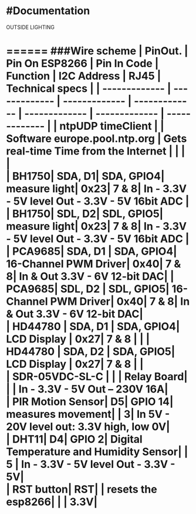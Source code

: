 #Documentation
======
OUTSIDE LIGHTING



======
###Wire scheme
| PinOut.   |	Pin On ESP8266   |	Pin In Code   |	Function   |	I2C Address   |	RJ45   |	Technical specs   |
| ------------- | -------------  | -------------  | -------------  | -------------  | -------------  | -------------  |
| ntpUDP timeClient   | 		|   Software  europe.pool.ntp.org   |	Gets real-time Time from the Internet   |      |      |       |			
| BH1750|    	SDA, D1|    	SDA, GPIO4|    	measure light|   	0x23|   	 7 & 8|   	In - 3.3V - 5V level Out - 3.3V - 5V 16bit ADC |   
| BH1750|    	SDL, D2|    	SDL, GPIO5|    	measure light|   	0x23|     	 7 & 8|   	In - 3.3V - 5V level Out - 3.3V - 5V 16bit ADC |  						
| PCA9685|	SDA, D1 |	SDA, GPIO4|	16-Channel PWM Driver|	0x40|	         7 & 8|	        In & Out 3.3V - 6V 12-bit DAC|
| PCA9685|	SDL, D2 |	SDL, GPIO5|	16-Channel PWM Driver|	0x40|	         7 & 8|	        In & Out 3.3V - 6V 12-bit DAC|						
| HD44780 |	SDA, D1 |	SDA, GPIO4|	LCD Display |		0x27|		7 & 8 |       |	
| HD44780 |	SDA, D2 |	SDA, GPIO5|	LCD Display |		0x27|		7 & 8 |       |							
| SDR-05VDC-SL-C |	|   |		Relay Board|    |     |			In - 3.3V - 5V  Out – 230V 16A|					
| PIR Motion Sensor|	D5|	GPIO 14|	measures movement|    |		3|	In 5V - 20V level out: 3.3V high, low 0V|						
| DHT11|	D4| 	GPIO 2|	Digital Temperature and Humidity Sensor|		|	5   |    In - 3.3V - 5V level Out - 3.3V - 5V| 						
| RST button|	RST|    |		resets the esp8266|    |     |			3.3V|
======